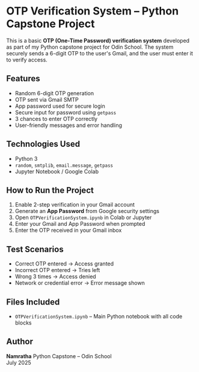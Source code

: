 # OTP Verification System – Python Capstone Project

This is a basic **OTP (One-Time Password) verification system** developed as part of my Python capstone project for Odin School. The system securely sends a 6-digit OTP to the user's Gmail, and the user must enter it to verify access.

## Features
- Random 6-digit OTP generation  
- OTP sent via Gmail SMTP  
- App password used for secure login  
- Secure input for password using `getpass`  
- 3 chances to enter OTP correctly  
- User-friendly messages and error handling
  
## Technologies Used
- Python 3  
- `random`, `smtplib`, `email.message`, `getpass`  
- Jupyter Notebook / Google Colab

## How to Run the Project
1. Enable 2-step verification in your Gmail account  
2. Generate an **App Password** from Google security settings  
3. Open `OTPVerificationSystem.ipynb` in Colab or Jupyter  
4. Enter your Gmail and App Password when prompted  
5. Enter the OTP received in your Gmail inbox

## Test Scenarios
-  Correct OTP entered → Access granted  
-  Incorrect OTP entered → Tries left  
-  Wrong 3 times → Access denied  
-  Network or credential error → Error message shown

## Files Included
- `OTPVerificationSystem.ipynb` – Main Python notebook with all code blocks

##  Author
**Namratha**
Python Capstone – Odin School  
July 2025

